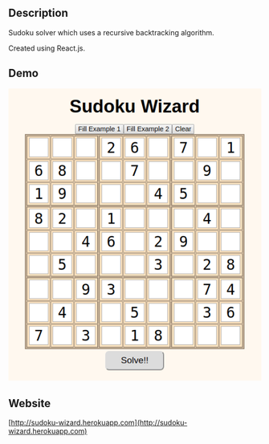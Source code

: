 ## Description

Sudoku solver which uses a recursive backtracking algorithm.

Created using React.js.

## Demo

!['Main'](https://github.com/ryan-olejnik/Sudoku-Solver/blob/master/public/Sudoku-Wizard2.gif)


## Website

[http://sudoku-wizard.herokuapp.com](http://sudoku-wizard.herokuapp.com)
